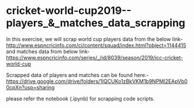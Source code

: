 # cricket-world-cup2019--players_&_matches_data_scrapping

In this exercise, we will scrap world cup players data from the below link-
http://www.espncricinfo.com/ci/content/squad/index.html?object=1144415 
and matches data from below link-
https://www.espncricinfo.com/series/_/id/8039/season/2019/icc-cricket-world-cup



Scrapped data of players and matches can be found here:- https://drive.google.com/drive/folders/1IQCUKo1zBkVKM1b9NPMl2EApVb00cpXn?usp=sharing 

please refer the notebook (.ipynb) for scrapping code scripts.
